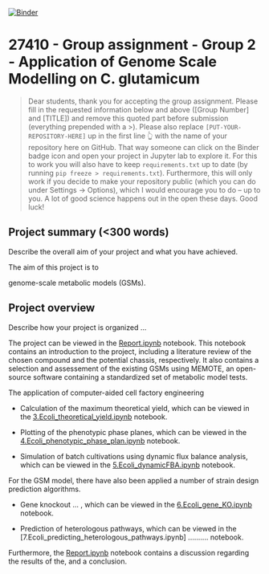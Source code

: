 [![Binder](https://mybinder.org/badge_logo.svg)](https://mybinder.org/v2/gh/27410/[27410-2020-group-project-group-2-gsm-c-glutamicum]/main)

# 27410 - Group assignment - Group 2 - Application of Genome Scale Modelling on C. glutamicum

> Dear students, thank you for accepting the group assignment. Please fill in the
> requested information below and above ([Group Number] and [TITLE]) and remove this quoted part before submission (everything prepended with a >).
> Please also replace `[PUT-YOUR-REPOSITORY-HERE]` up in the first line 👆 with the name of your repository here on GitHub.
> That way someone can click on the Binder badge icon and open your project in Jupyter lab to explore it.
> For this to work you will also have to keep `requirements.txt` up to date (by running `pip freeze > requirements.txt`).
> Furthermore, this will only work if you decide to make your repository public (which you can do under Settings -> Options),
> which I would encourage you to do – up to you. A lot of good science happens out in the open these days.
> Good luck!

## Project summary (<300 words)
Describe the overall aim of your project and what you have achieved.

The aim of this project is to 

genome-scale metabolic models (GSMs).

## Project overview
Describe how your project is organized ...

The project can be viewed in the [Report.ipynb](https://github.com/27410/27410-2020-group-project-group-2-gsm-c-glutamicum/blob/main/Report.ipynb) notebook. This notebook contains an introduction to the project, including a literature review of the chosen compound and the potential chassis, respectively. It also contains a selection and assessement of the existing GSMs using MEMOTE, an open-source software containing a standardized set of metabolic model tests.

The application of computer-aided cell factory engineering

* Calculation of the maximum theoretical yield, which can be viewed in the [3.Ecoli_theoretical_yield.ipynb](https://github.com/27410/27410-2020-group-project-group-2-gsm-c-glutamicum/blob/main/3.Ecoli_theoretical_yield.ipynb) notebook.

* Plotting of the phenotypic phase planes, which can be viewed in the [4.Ecoli_phenotypic_phase_plan.ipynb](https://github.com/27410/27410-2020-group-project-group-2-gsm-c-glutamicum/blob/main/4.Ecoli_phenotypic_phase_plan.ipynb) notebook.

* Simulation of batch cultivations using dynamic flux balance analysis, which can be viewed in the [5.Ecoli_dynamicFBA.ipynb](https://github.com/27410/27410-2020-group-project-group-2-gsm-c-glutamicum/blob/main/5.Ecoli_dynamicFBA.ipynb) notebook.

For the GSM model, there have also been applied a number of strain design prediction algorithms.

* Gene knockout ... , which can be viewed in the [6.Ecoli_gene_KO.ipynb](https://github.com/27410/27410-2020-group-project-group-2-gsm-c-glutamicum/blob/main/6.Ecoli_gene_KO.ipynb) notebook.

* Prediction of heterologous pathways, which can be viewed in the [7.Ecoli_predicting_heterologous_pathways.ipynb] .......... notebook.

Furthermore, the [Report.ipynb](https://github.com/27410/27410-2020-group-project-group-2-gsm-c-glutamicum/blob/main/Report.ipynb) notebook contains a discussion regarding the results of the, and a conclusion.